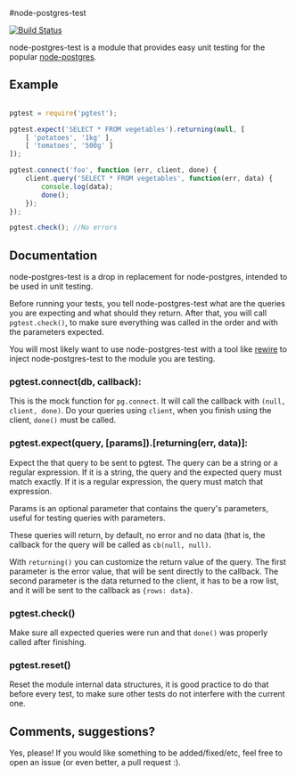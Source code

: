 #node-postgres-test

[![Build Status](https://travis-ci.org/thepeak99/node-postgres-test.svg?branch=master)](https://travis-ci.org/thepeak99/node-postgres-test)

node-postgres-test is a module that provides easy unit testing for the popular [node-postgres](https://github.com/brianc/node-postgres).

## Example
```javascript

pgtest = require('pgtest');

pgtest.expect('SELECT * FROM vegetables').returning(null, [
    [ 'potatoes', '1kg' ],
    [ 'tomatoes', '500g' ]
]);

pgtest.connect('foo', function (err, client, done) {
    client.query('SELECT * FROM vegetables', function(err, data) {
        console.log(data);
        done();
    });
});

pgtest.check(); //No errors
```

## Documentation
node-postgres-test is a drop in replacement for node-postgres, intended to be used in unit testing.

Before running your tests, you tell node-postgres-test what are the queries you are expecting and what should they return. After that, you will call ```pgtest.check()```, to make sure everything was called in the order and with the parameters expected.

You will most likely want to use node-postgres-test with a tool like [rewire](https://github.com/jhnns/rewire) to inject node-postgres-test to the module you are testing. 

### pgtest.connect(db, callback):
This is the mock function for ```pg.connect```. It will call the callback with ```(null, client, done)```. Do your queries using ```client```, when you finish using the client, ```done()``` must be called.

### pgtest.expect(query, [params]).[returning(err, data)]:
Expect the that query to be sent to pgtest. The query can be a string or a regular expression. If it is a string, the query and the expected query must match exactly. If it is a regular expression, the query must match that expression.

Params is an optional parameter that contains the query's parameters, useful for testing queries with parameters.

These queries will return, by default, no error and no data (that is, the callback for the query will be called as ```cb(null, null)```.

With ```returning()``` you can customize the return value of the query. The first parameter is the error value, that will be sent directly to the callback. The second parameter is the data returned to the client, it has to be a row list, and it will be sent to the callback as ```{rows: data}```.

### pgtest.check()
Make sure all expected queries were run and that ```done()``` was properly called after finishing.

### pgtest.reset()
Reset the module internal data structures, it is good practice to do that before every test, to make sure other tests do not interfere with the current one.

## Comments, suggestions?
Yes, please! If you would like something to be added/fixed/etc, feel free to open an issue (or even better, a pull request :).
